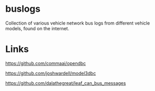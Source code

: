 # buslogs
Collection of various vehicle network bus logs from different vehicle models, found on the internet.

# Links

https://github.com/commaai/opendbc

https://github.com/joshwardell/model3dbc

https://github.com/dalathegreat/leaf_can_bus_messages


